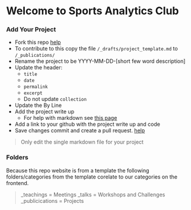 # Welcome to Sports Analytics Club

### Add Your Project

- Fork this repo [help](https://docs.github.com/en/pull-requests/collaborating-with-pull-requests/working-with-forks/fork-a-repo#forking-a-repository)
- To contribute to this copy the file `/_drafts/project_template.md` to `/_publications/`
- Rename the project to be YYYY-MM-DD-[short few word description]
- Update the header:
    - `title`
    - `date`
    - `permalink`
    - `excerpt`
    - Do not update `collection`
- Update the By Line
- Add the project write up
    - For help with markdown see [this page](https://academicpages.github.io/markdown/)
- Add a link to your github with the project write up and code
- Save changes commit and create a pull request. [help](https://docs.github.com/en/pull-requests/collaborating-with-pull-requests/proposing-changes-to-your-work-with-pull-requests/creating-a-pull-request-from-a-fork)

> Only edit the single markdown file for your project


### Folders

Because this repo website is from a template the following folders/categories from the template corelate to our categories on the frontend.

> _teachings = Meetings
> _talks = Workshops and Challenges
> _publicications = Projects